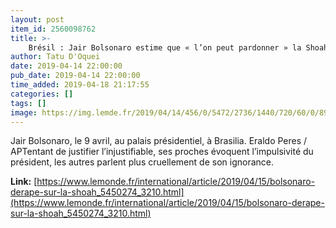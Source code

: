 ```yaml
---
layout: post
item_id: 2560098762
title: >-
    Brésil : Jair Bolsonaro estime que « l’on peut pardonner » la Shoah
author: Tatu D'Oquei
date: 2019-04-14 22:00:00
pub_date: 2019-04-14 22:00:00
time_added: 2019-04-18 21:17:55
categories: []
tags: []
image: https://img.lemde.fr/2019/04/14/456/0/5472/2736/1440/720/60/0/898b2e8_814c797d0835409d8db3ff2b515dca48-814c797d0835409d8db3ff2b515dca48-0.jpg
---
```


Jair Bolsonaro, le 9 avril, au palais présidentiel, à Brasilia. Eraldo Peres / APTentant de justifier l’injustifiable, ses proches évoquent l’impulsivité du président, les autres parlent plus cruellement de son ignorance.

**Link:** [https://www.lemonde.fr/international/article/2019/04/15/bolsonaro-derape-sur-la-shoah_5450274_3210.html](https://www.lemonde.fr/international/article/2019/04/15/bolsonaro-derape-sur-la-shoah_5450274_3210.html)

